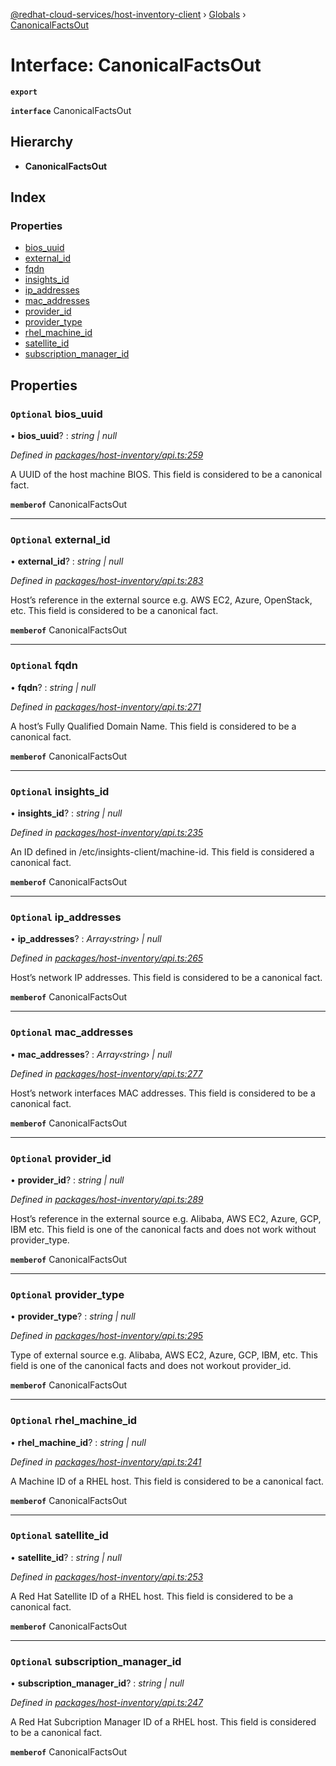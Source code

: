 [@redhat-cloud-services/host-inventory-client](../README.md) › [Globals](../globals.md) › [CanonicalFactsOut](canonicalfactsout.md)

# Interface: CanonicalFactsOut

**`export`** 

**`interface`** CanonicalFactsOut

## Hierarchy

* **CanonicalFactsOut**

## Index

### Properties

* [bios_uuid](canonicalfactsout.md#optional-bios_uuid)
* [external_id](canonicalfactsout.md#optional-external_id)
* [fqdn](canonicalfactsout.md#optional-fqdn)
* [insights_id](canonicalfactsout.md#optional-insights_id)
* [ip_addresses](canonicalfactsout.md#optional-ip_addresses)
* [mac_addresses](canonicalfactsout.md#optional-mac_addresses)
* [provider_id](canonicalfactsout.md#optional-provider_id)
* [provider_type](canonicalfactsout.md#optional-provider_type)
* [rhel_machine_id](canonicalfactsout.md#optional-rhel_machine_id)
* [satellite_id](canonicalfactsout.md#optional-satellite_id)
* [subscription_manager_id](canonicalfactsout.md#optional-subscription_manager_id)

## Properties

### `Optional` bios_uuid

• **bios_uuid**? : *string | null*

*Defined in [packages/host-inventory/api.ts:259](https://github.com/fhlavac/javascript-clients/blob/master/packages/host-inventory/api.ts#L259)*

A UUID of the host machine BIOS.  This field is considered to be a canonical fact.

**`memberof`** CanonicalFactsOut

___

### `Optional` external_id

• **external_id**? : *string | null*

*Defined in [packages/host-inventory/api.ts:283](https://github.com/fhlavac/javascript-clients/blob/master/packages/host-inventory/api.ts#L283)*

Host’s reference in the external source e.g. AWS EC2, Azure, OpenStack, etc. This field is considered to be a canonical fact.

**`memberof`** CanonicalFactsOut

___

### `Optional` fqdn

• **fqdn**? : *string | null*

*Defined in [packages/host-inventory/api.ts:271](https://github.com/fhlavac/javascript-clients/blob/master/packages/host-inventory/api.ts#L271)*

A host’s Fully Qualified Domain Name.  This field is considered to be a canonical fact.

**`memberof`** CanonicalFactsOut

___

### `Optional` insights_id

• **insights_id**? : *string | null*

*Defined in [packages/host-inventory/api.ts:235](https://github.com/fhlavac/javascript-clients/blob/master/packages/host-inventory/api.ts#L235)*

An ID defined in /etc/insights-client/machine-id. This field is considered a canonical fact.

**`memberof`** CanonicalFactsOut

___

### `Optional` ip_addresses

• **ip_addresses**? : *Array‹string› | null*

*Defined in [packages/host-inventory/api.ts:265](https://github.com/fhlavac/javascript-clients/blob/master/packages/host-inventory/api.ts#L265)*

Host’s network IP addresses.  This field is considered to be a canonical fact.

**`memberof`** CanonicalFactsOut

___

### `Optional` mac_addresses

• **mac_addresses**? : *Array‹string› | null*

*Defined in [packages/host-inventory/api.ts:277](https://github.com/fhlavac/javascript-clients/blob/master/packages/host-inventory/api.ts#L277)*

Host’s network interfaces MAC addresses.  This field is considered to be a canonical fact.

**`memberof`** CanonicalFactsOut

___

### `Optional` provider_id

• **provider_id**? : *string | null*

*Defined in [packages/host-inventory/api.ts:289](https://github.com/fhlavac/javascript-clients/blob/master/packages/host-inventory/api.ts#L289)*

Host’s reference in the external source e.g. Alibaba, AWS EC2, Azure, GCP, IBM etc. This field is one of the canonical facts and does not work without provider_type.

**`memberof`** CanonicalFactsOut

___

### `Optional` provider_type

• **provider_type**? : *string | null*

*Defined in [packages/host-inventory/api.ts:295](https://github.com/fhlavac/javascript-clients/blob/master/packages/host-inventory/api.ts#L295)*

Type of external source e.g. Alibaba, AWS EC2, Azure, GCP, IBM, etc. This field is one of the canonical facts and does not workout provider_id.

**`memberof`** CanonicalFactsOut

___

### `Optional` rhel_machine_id

• **rhel_machine_id**? : *string | null*

*Defined in [packages/host-inventory/api.ts:241](https://github.com/fhlavac/javascript-clients/blob/master/packages/host-inventory/api.ts#L241)*

A Machine ID of a RHEL host.  This field is considered to be a canonical fact.

**`memberof`** CanonicalFactsOut

___

### `Optional` satellite_id

• **satellite_id**? : *string | null*

*Defined in [packages/host-inventory/api.ts:253](https://github.com/fhlavac/javascript-clients/blob/master/packages/host-inventory/api.ts#L253)*

A Red Hat Satellite ID of a RHEL host.  This field is considered to be a canonical fact.

**`memberof`** CanonicalFactsOut

___

### `Optional` subscription_manager_id

• **subscription_manager_id**? : *string | null*

*Defined in [packages/host-inventory/api.ts:247](https://github.com/fhlavac/javascript-clients/blob/master/packages/host-inventory/api.ts#L247)*

A Red Hat Subcription Manager ID of a RHEL host.  This field is considered to be a canonical fact.

**`memberof`** CanonicalFactsOut
